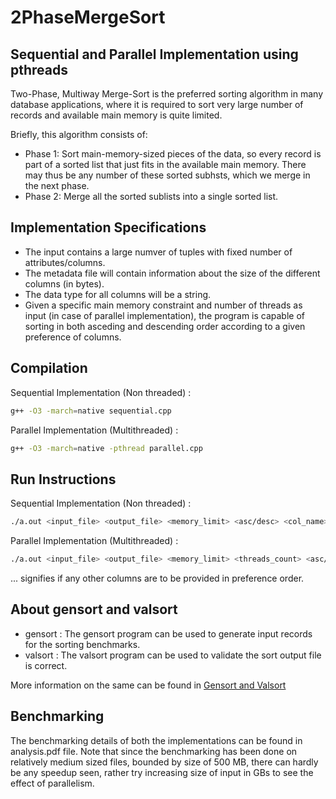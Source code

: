 # 2PhaseMergeSort
## Sequential and Parallel Implementation using pthreads

Two-Phase, Multiway Merge-Sort is the preferred sorting algorithm in many database applications, where it is required to sort very large number of records and available main memory is quite limited. 

Briefly, this algorithm consists of:
- Phase 1: Sort main-memory-sized pieces of the data, so every record is
part of a sorted list that just fits in the available main memory. There
may thus be any number of these sorted subhsts, which we merge in the
next phase.
- Phase 2: Merge all the sorted sublists into a single sorted list.


## Implementation Specifications 

- The input contains a large numver of tuples with fixed number of attributes/columns.
- The metadata file will contain information about the size of the different columns (in bytes).
- The data type for all columns will be a string.
- Given a specific main memory constraint and number of threads as input (in case of parallel implementation), the program is capable of sorting in both asceding and descending order according to a given preference of columns.

## Compilation
Sequential Implementation (Non threaded) : 
```sh
g++ -O3 -march=native sequential.cpp
```
Parallel Implementation (Multithreaded) : 
```sh
g++ -O3 -march=native -pthread parallel.cpp
```

## Run Instructions
Sequential Implementation (Non threaded) : 
```sh
./a.out <input_file> <output_file> <memory_limit> <asc/desc> <col_name> ...
```
Parallel Implementation (Multithreaded) : 
```sh
./a.out <input_file> <output_file> <memory_limit> <threads_count> <asc/desc> <col_name> ...
```

... signifies if any other columns are to be provided in preference order.

## About gensort and valsort
- gensort : The gensort program can be used to generate input records for the sorting benchmarks.
- valsort : The valsort program can be used to validate the sort output file is correct. 

More information on the same can be found in [Gensort and Valsort](http://www.ordinal.com/gensort.html)

## Benchmarking
The benchmarking details of both the implementations can be found in analysis.pdf file. Note that since the benchmarking has been done on relatively medium sized files, bounded by size of 500 MB, there can hardly be any speedup seen, rather try increasing size of input in GBs to see the effect of parallelism.
